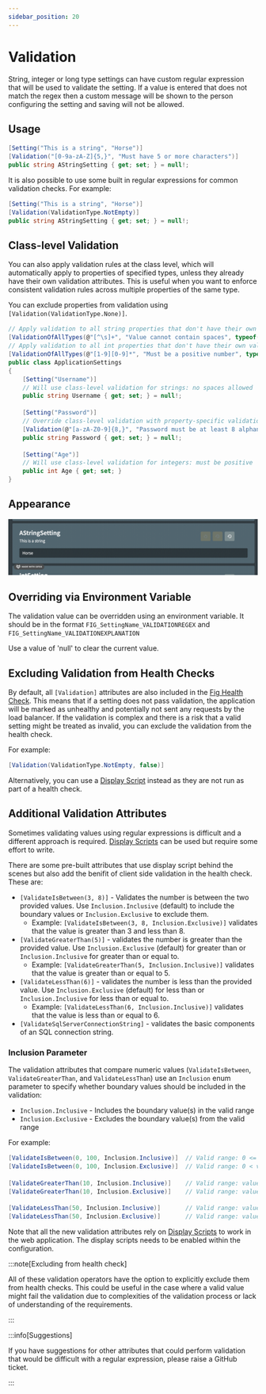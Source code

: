```yaml
---
sidebar_position: 20
---
```


# Validation

String, integer or long type settings can have custom regular expression that will be used to validate the setting. If a value is entered that does not match the regex then a custom message will be shown to the person configuring the setting and saving will not be allowed.

## Usage

```csharp
[Setting("This is a string", "Horse")]
[Validation("[0-9a-zA-Z]{5,}", "Must have 5 or more characters")]
public string AStringSetting { get; set; } = null!;
```

It is also possible to use some built in regular expressions for common validation checks. For example:

```csharp
[Setting("This is a string", "Horse")]
[Validation(ValidationType.NotEmpty)]
public string AStringSetting { get; set; } = null!;
```

## Class-level Validation

You can also apply validation rules at the class level, which will automatically apply to properties of specified types, unless they already have their own validation attributes. This is useful when you want to enforce consistent validation rules across multiple properties of the same type.

You can exclude properties from validation using `[Validation(ValidationType.None)]`.

```csharp
// Apply validation to all string properties that don't have their own validation attribute
[ValidationOfAllTypes(@"[^\s]+", "Value cannot contain spaces", typeof(string))]
// Apply validation to all int properties that don't have their own validation attribute
[ValidationOfAllTypes(@"[1-9][0-9]*", "Must be a positive number", typeof(int))]
public class ApplicationSettings
{
    [Setting("Username")]
    // Will use class-level validation for strings: no spaces allowed
    public string Username { get; set; } = null!;
    
    [Setting("Password")]
    // Override class-level validation with property-specific validation
    [Validation(@"[a-zA-Z0-9]{8,}", "Password must be at least 8 alphanumeric characters")]
    public string Password { get; set; } = null!;
    
    [Setting("Age")]
    // Will use class-level validation for integers: must be positive
    public int Age { get; set; }
}
```

## Appearance

![Validation](./img/validation.png)

## Overriding via Environment Variable

The validation value can be overridden using an environment variable. It should be in the format `FIG_SettingName_VALIDATIONREGEX` and `FIG_SettingName_VALIDATIONEXPLANATION`

Use a value of 'null' to clear the current value.

## Excluding Validation from Health Checks

By default, all `[Validation]` attributes are also included in the [Fig Health Check](../18-health-checks.md). This means that if a setting does not pass validation, the application will be marked as unhealthy and potentially not sent any requests by the load balancer. If the validation is complex and there is a risk that a valid setting might be treated as invalid, you can exclude the validation from the health check.

For example:

```csharp
[Validation(ValidationType.NotEmpty, false)]
```

Alternatively, you can use a [Display Script](./8-display-scripts.md) instead as they are not run as part of a health check.

## Additional Validation Attributes

Sometimes validating values using regular expressions is difficult and a different approach is required. [Display Scripts](./8-display-scripts.md) can be used but require some effort to write.

There are some pre-built attributes that use display script behind the scenes but also add the benifit of client side validation in the health check. These are:

- `[ValidateIsBetween(3, 8)]` - Validates the number is between the two provided values. Use `Inclusion.Inclusive` (default) to include the boundary values or `Inclusion.Exclusive` to exclude them.
  - Example: `[ValidateIsBetween(3, 8, Inclusion.Exclusive)]` validates that the value is greater than 3 and less than 8.
- `[ValidateGreaterThan(5)]` - validates the number is greater than the provided value. Use `Inclusion.Exclusive` (default) for greater than or `Inclusion.Inclusive` for greater than or equal to.
  - Example: `[ValidateGreaterThan(5, Inclusion.Inclusive)]` validates that the value is greater than or equal to 5.
- `[ValidateLessThan(6)]` - validates the number is less than the provided value. Use `Inclusion.Exclusive` (default) for less than or `Inclusion.Inclusive` for less than or equal to.
  - Example: `[ValidateLessThan(6, Inclusion.Inclusive)]` validates that the value is less than or equal to 6.
- `[ValidateSqlServerConnectionString]` - validates the basic components of an SQL connection string.

### Inclusion Parameter

The validation attributes that compare numeric values (`ValidateIsBetween`, `ValidateGreaterThan`, and `ValidateLessThan`) use an `Inclusion` enum parameter to specify whether boundary values should be included in the validation:

- `Inclusion.Inclusive` - Includes the boundary value(s) in the valid range
- `Inclusion.Exclusive` - Excludes the boundary value(s) from the valid range

For example:

```csharp
[ValidateIsBetween(0, 100, Inclusion.Inclusive)]  // Valid range: 0 <= value <= 100
[ValidateIsBetween(0, 100, Inclusion.Exclusive)]  // Valid range: 0 < value < 100

[ValidateGreaterThan(10, Inclusion.Inclusive)]    // Valid range: value >= 10
[ValidateGreaterThan(10, Inclusion.Exclusive)]    // Valid range: value > 10

[ValidateLessThan(50, Inclusion.Inclusive)]       // Valid range: value <= 50  
[ValidateLessThan(50, Inclusion.Exclusive)]       // Valid range: value < 50
```

Note that all the new validation attributes rely on [Display Scripts](./8-display-scripts.md) to work in the web application. The display scripts needs to be enabled within the configuration.

:::note[Excluding from health check]

All of these validation operators have the option to explicitly exclude them from health checks. This could be useful in the case where a valid value might fail the validation due to complexities of the validation process or lack of understanding of the requirements.

:::

:::info[Suggestions]

If you have suggestions for other attributes that could perform validation that would be difficult with a regular expression, please raise a GitHub ticket.

:::
